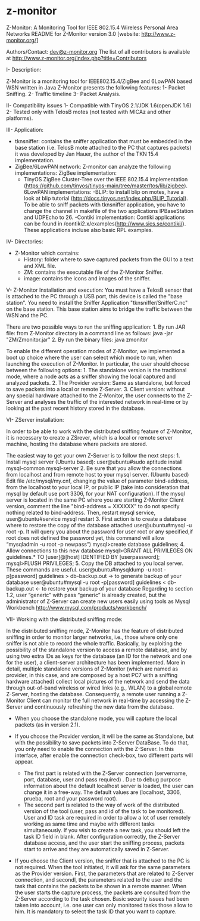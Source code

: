 # z-monitor
Z-Monitor: A Monitoring Tool for IEEE 802.15.4 Wireless Personal Area Networks
README for Z-Monitor version 3.0 [website: http://www.z-monitor.org/]

Authors/Contact: <dev@z-monitor.org>
The list of all contributors is available at http://www.z-monitor.org/index.php?title=Contributors

I- Description:

Z-Monitor is a monitoring tool for IEEE802.15.4/ZigBee and 6LowPAN based WSN written in Java
Z-Monitor presents the following features:
	1- Packet Sniffing.
	2- Traffic timeline
	3- Packet Analysis.
	
II- Compatibility issues
	1- Compatible with TinyOS 2.1/JDK 1.6(openJDK 1.6)
	2- Tested only with TelosB motes (not tested with MICAz and other platforms). 


III- Application:
+ tknsniffer: contains the sniffer application that must be embedded in the base station (i.e. TelosB mote attached to the PC that captures packets)
  it was developed by Jan Hauer, the author of the TKN 15.4 implementation.
+ ZigBee/6LowPAN network: Z-monitor can analyze the following implementations:
  ZigBee implementation: 
    - TinyOS ZigBee Cluster-Tree over the IEEE 802.15.4 implementation (https://github.com/tinyos/tinyos-main/tree/master/tos/lib/zigbee).
  6LowPAN implementations:
	-BLIP: to install blip on motes, have a look at blip tutorial (http://docs.tinyos.net/index.php/BLIP_Tutorial). 
	 To be able to sniff packets with tknsniffer application, you have to change the channel in makefile of the two applications IPBaseStation and UDPEcho to 26.
	-Contiki implementation: Contiki applications can be found in /contiki2.x/examples(http://www.sics.se/contiki/). These applications incluse also basic RPL examples.

IV- Directories:
- Z-Monitor which contains:
	+ History: folder where to save captured packets from the GUI to a text and XML file.
	+ ZM: contains the executable file of the Z-Monitor Sniffer.
	+ image: contains the icons and images of the sniffer.

V- Z-Monitor Installation and execution:
You must have a TelosB sensor that is attached to the PC through a USB port, this device is called the "base station".
You  need to install the Sniffer Application "tknsniffer/SnifferC.nc" on the base station. 
This base station aims to bridge the traffic between the WSN and the PC.

There are two possible ways to run the sniffing application:
	1. By run JAR file: from Z-Monitor directory in a command line as follows:
		java -jar "ZM/Zmonitor.jar"
	2. By run the binary files:
		java zmonitor


To enable the different operation modes of Z-Monitor, we implemented a boot up choice where the user can select which mode to run, when launching
the execution of Z-Monitor. In particular, the user should choose between the following options:
    1. The standalone version is the traditional mode, where a node acts as a sniffer showing the local captured and analyzed packets.
	2. The Provider version: Same as standalone, but forced to save packets into a local or remote Z-Server.
	3. Client version: without any special hardware attached to the Z-Monitor, the user connects to the Z-Server and analyses the traffic of the interested
       network in real-time or by looking at the past recent history stored in the database.

	   

VI- ZServer installation:

In order to be able to work with the distributed sniffing feature of Z-Monitor, it is necessary to create a ZSrever, which is a local or remote server machine, 
hosting the database where packets are stored.

The easiest way to get your own Z-Server is to follow the next steps:
    1. Install mysql server (Ubuntu based):
       user@ubuntu#sudo aptitude install mysql-common mysql-server
	2. Be sure that you allow the connections from localhost and from remote host to your mysql server.
      (Ubuntu based) Edit file /etc/mysql/my.cnf, changing the value of parameter bind-address, from the localhost to your local IP, or public IP 
      (take into consideration that mysql by default use port 3306, for your NAT configuration). If the mysql server is located in the same PC
      where you are starting Z-Monitor Client version, comment the line "bind-address = XXXXXX" to do not specify nothing related
	  to bind-address. Then, restart mysql service,
      user@ubuntu#service mysql restart
	3. First action is to create a database where to restore the copy of the database attached 
	   user@ubuntu#mysql -u root -p. It will query you about the password for user root or any specified,if root does not defined the password yet, 
	   this command will allow “mysqladmin -u root -p newpass”)
       mysql>create database guidelines;
	4. Allow connections to this new database 
	   mysql>GRANT ALL PRIVILEGES ON guidelines.* TO [user]@[host] IDENTIFIED BY [userpassword];
       mysql>FLUSH PRIVILEGES;
    5. Copy the DB attached to you local server. These commands are useful.
       user@ubuntu#mysqldump -u root -p[password] guidelines > db-backup.out -> to generate backup of your database
       user@ubuntu#mysql -u root -p[password] guidelines < db-backup.out <- to restore your backup of your database
Regarding to section 1.2, user “generic” with pass “generic” is already created, but the
administrator of Z-Server can create new users easily using tools as Mysql Workbench
http://www.mysql.com/products/workbench/

VII- Working with the distributed sniffing mode:

In the distributed sniffing mode, Z-Monitor has the feature of distributed sniffing in order to monitor larger networks, i.e., those where only one sniffer 
is not able to record the whole	traffic. Basically, by exploiting the possibility of the standalone version to access a remote database, and by using two 
extra IDs as keys for the database (an ID for the network and one for the user), a client-server architecture has been implemented. More in detail, multiple
 standalone versions of Z-Monitor (which are named as provider, in this case, and are composed by a host PC7 with a sniffing hardware attached) collect local
pictures of the network and send the data through out-of-band wireless or wired links (e.g., WLAN) to a global remote Z-Server, hosting the database. 
Consequently, a remote user running a Z-Monitor Client can monitor the full network in real-time by accessing the Z-Server and continuously refreshing the new 
data from the database.  

- When you choose the standalone mode, you will capture the local packets (as in version 2.1).

- If you choose the Provider version, it will be the same as Standalone, but with the possibility to save packets into Z-Server DataBase. To do that,
you only need to enable the connection with the Z-Server.
In this interface, after enable the connection check-box, two different parts will appear.
   + The first part is related with the Z-Server connection (servername, port, database, user and pass required) . Due to debug purpose information about the default 
     localhost server is loaded, the user can change it in a free-way. The default values are (localhost, 3306, prueba, root and your password root).
   + The second part is related to the way of work of the distributed version of the tool (user, pass and id of the task to be monitored). User and ID task 
     are required in order to allow a lot of user remotely working as same time and maybe with different tasks simultaneously. If you wish to create a new task, 
	 you should left the task ID field in blank. After configuration correctly, the Z-Server database access, and the user start the sniffing process, packets
	 start to arrive and they are automatically saved in Z-Server.

	 
- If you choose the Client version, the sniffer that is attached to the PC is not required. When the tool initiated, it will ask for the same parameters
as the Provider version. First, the parameters that are related to Z-Server connection, and secondl, the parameters related to the user and the task that 
contains the packets to be shown in a remote manner. When the user starts the capture process, the packets are consulted from the Z-Server according to 
the task chosen. Basic security issues had been taken into account, i.e. one user can only monitored tasks those allow to him. It is mandatory to select the task
ID that you want to capture.

